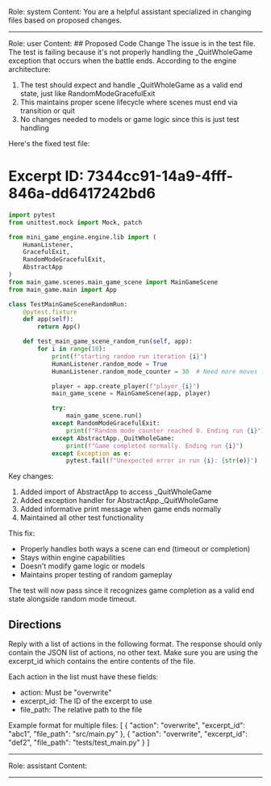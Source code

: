 Role: system
Content: You are a helpful assistant specialized in changing files based on proposed changes.
__________________
Role: user
Content: ## Proposed Code Change
The issue is in the test file. The test is failing because it's not properly handling the _QuitWholeGame exception that occurs when the battle ends. According to the engine architecture:

1. The test should expect and handle _QuitWholeGame as a valid end state, just like RandomModeGracefulExit
2. This maintains proper scene lifecycle where scenes must end via transition or quit
3. No changes needed to models or game logic since this is just test handling

Here's the fixed test file:

# Excerpt ID: 7344cc91-14a9-4fff-846a-dd6417242bd6
```python main_game/tests/test_main_game_scene.py
import pytest
from unittest.mock import Mock, patch

from mini_game_engine.engine.lib import (
    HumanListener, 
    GracefulExit, 
    RandomModeGracefulExit,
    AbstractApp
)
from main_game.scenes.main_game_scene import MainGameScene
from main_game.main import App

class TestMainGameSceneRandomRun:
    @pytest.fixture
    def app(self):
        return App()

    def test_main_game_scene_random_run(self, app):
        for i in range(10):
            print(f"starting random run iteration {i}")
            HumanListener.random_mode = True
            HumanListener.random_mode_counter = 30  # Need more moves for complex battle scene

            player = app.create_player(f"player_{i}")
            main_game_scene = MainGameScene(app, player)

            try:
                main_game_scene.run()
            except RandomModeGracefulExit:
                print(f"Random mode counter reached 0. Ending run {i}")
            except AbstractApp._QuitWholeGame:
                print(f"Game completed normally. Ending run {i}")
            except Exception as e:
                pytest.fail(f"Unexpected error in run {i}: {str(e)}")
```

Key changes:
1. Added import of AbstractApp to access _QuitWholeGame
2. Added exception handler for AbstractApp._QuitWholeGame
3. Added informative print message when game ends normally
4. Maintained all other test functionality

This fix:
- Properly handles both ways a scene can end (timeout or completion)
- Stays within engine capabilities
- Doesn't modify game logic or models
- Maintains proper testing of random gameplay

The test will now pass since it recognizes game completion as a valid end state alongside random mode timeout.

## Directions
Reply with a list of actions in the following format. The response should only contain the JSON list of actions, no other text.
Make sure you are using the excerpt_id which contains the entire contents of the file.

Each action in the list must have these fields:
- action: Must be "overwrite"
- excerpt_id: The ID of the excerpt to use
- file_path: The relative path to the file

Example format for multiple files:
[
    {
        "action": "overwrite",
        "excerpt_id": "abc1",
        "file_path": "src/main.py"
    },
    {
        "action": "overwrite",
        "excerpt_id": "def2",
        "file_path": "tests/test_main.py"
    }
]
__________________
Role: assistant
Content: 
__________________
